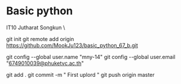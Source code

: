 




# Basic python
IT10 Jutharat Songkun \


git init
git remote add origin https://github.com/MookJu123/basic_python_67_b.git

git config --global user.name "mny-14"
git config --global user.email "6749010039@phuketvc.ac.th"

git add . 
git commit -m " First uplord "
git push origin master

